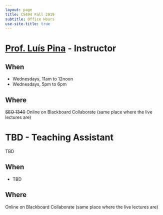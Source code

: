 ```yaml
---
layout: page
title: CS494 Fall 2019
subtitle: Office Hours
use-site-title: true
---
```


# **[Prof. Luís Pina](https://www.luispina.me)** - Instructor

## When

* Wednesdays, 11am to 12noon
* Wednesdays, 5pm to 6pm

## Where

<strike>SEO 1340</strike>
Online on Blackboard Collaborate (same place where the live lectures are)

# TBD - Teaching Assistant

TBD

## When

* TBD

## Where

Online on Blackboard Collaborate (same place where the live lectures are)
